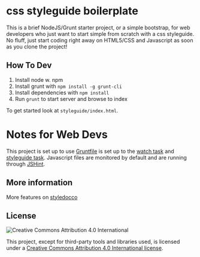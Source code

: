 # css styleguide boilerplate

This is a brief NodeJS/Grunt starter project, or a simple bootstrap, for web developers who just want to start simple from scratch with a css styleguide. No fluff, just start coding right away on HTML5/CSS and Javascript as soon as you clone the project!

## How To Dev

1. Install node w. npm
2. Install grunt with `npm install -g grunt-cli`
3. Install dependencies with `npm install`
4. Run `grunt` to start server and browse to index

To get started look at `styleguide/index.html`.

# Notes for Web Devs

This project is set up to use [Gruntfile](http://gruntjs.com/sample-gruntfile) is set up to the [watch task](https://github.com/gruntjs/grunt-contrib-watch) and  [styleguide task](https://github.com/gruntjs/grunt-styleguide). Javascript files are monitored by default and are running through [JSHint](http://www.jshint.com/).

## More information
More features on [styledocco](http://jacobrask.github.io/styledocco/)

## License

![Creative Commons Attribution 4.0 International](http://i.creativecommons.org/l/by/4.0/88x31.png)

This project, except for third-party tools and libraries used, is licensed under a [Creative Commons Attribution 4.0 International license](http://creativecommons.org/licenses/by/4.0/).